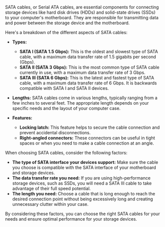SATA cables, or Serial ATA cables, are essential components for connecting storage devices like hard disk drives (HDDs) and solid-state drives (SSDs) to your computer's motherboard. They are responsible for transmitting data and power between the storage device and the motherboard.

Here's a breakdown of the different aspects of SATA cables:

- **Types:**
    
    - **SATA I (SATA 1.5 Gbps):** This is the oldest and slowest type of SATA cable, with a maximum data transfer rate of 1.5 gigabits per second (Gbps).
    - **SATA II (SATA 3 Gbps):** This is the most common type of SATA cable currently in use, with a maximum data transfer rate of 3 Gbps.
    - **SATA III (SATA 6 Gbps):** This is the latest and fastest type of SATA cable, with a maximum data transfer rate of 6 Gbps. It is backwards compatible with SATA I and SATA II devices.
- **Lengths:** SATA cables come in various lengths, typically ranging from a few inches to several feet. The appropriate length depends on your specific needs and the layout of your computer case.
    
- **Features:**
    
    - **Locking latch:** This feature helps to secure the cable connection and prevent accidental disconnections.
    - **Right-angled connectors:** These connectors can be useful in tight spaces or when you need to make a cable connection at an angle.

When choosing SATA cables, consider the following factors:

- **The type of SATA interface your devices support:** Make sure the cable you choose is compatible with the SATA interface of your motherboard and storage devices.
- **The data transfer rate you need:** If you are using high-performance storage devices, such as SSDs, you will need a SATA III cable to take advantage of their full speed potential.
- **The length you need:** Choose a cable that is long enough to reach the desired connection point without being excessively long and creating unnecessary clutter within your case.

By considering these factors, you can choose the right SATA cables for your needs and ensure optimal performance for your storage devices.